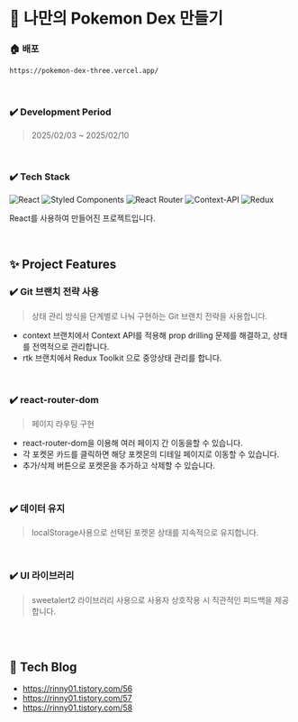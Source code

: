 <!-- ####### 헤더 -->

# :hatching_chick: 나만의 Pokemon Dex 만들기

### :house: 배포
```bash
https://pokemon-dex-three.vercel.app/
```
<br/>
<!-- ####### 프로젝트 소개 -->

<!-- 기간 -->

### :heavy_check_mark: **Development Period**
> 2025/02/03 ~ 2025/02/10

<br/>
<!-- 테크 스택 -->

### :heavy_check_mark: **Tech Stack**
![React](https://img.shields.io/badge/react-%2320232a.svg?style=for-the-badge&logo=react&logoColor=%2361DAFB)
![Styled Components](https://img.shields.io/badge/styled--components-DB7093?style=for-the-badge&logo=styled-components&logoColor=white)
![React Router](https://img.shields.io/badge/React_Router-CA4245?style=for-the-badge&logo=react-router&logoColor=white)
![Context-API](https://img.shields.io/badge/Context--Api-000000?style=for-the-badge&logo=react)
![Redux](https://img.shields.io/badge/redux-%23593d88.svg?style=for-the-badge&logo=redux&logoColor=white)

React를 사용하여 만들어진 프로젝트입니다.

<br/>

<!-- ####### 프로젝트 특징 -->

<!-- 제목 -->
## :sparkles: Project Features

<!-- 특징 하나 -->
### :heavy_check_mark: **Git 브랜치 전략 사용**

> 상태 관리 방식을 단계별로 나눠 구현하는 Git 브랜치 전략을 사용합니다.
- context 브랜치에서 Context API를 적용해 prop drilling 문제를 해결하고, 상태를 전역적으로 관리합니다.
- rtk 브랜치에서 Redux Toolkit 으로 중앙상태 관리를 합니다.
<br/>

<!-- 특징 둘 -->
### :heavy_check_mark: **react-router-dom**
> 페이지 라우팅 구현
- react-router-dom을 이용해 여러 페이지 간 이동을할 수 있습니다.
- 각 포켓몬 카드를 클릭하면 해당 포켓몬의 디테일 페이지로 이동할 수 있습니다.
- 추가/삭제 버튼으로 포켓몬을 추가하고 삭제할 수 있습니다.
<br/>
<!-- 특징 셋 -->

### :heavy_check_mark: **데이터 유지**
> localStorage사용으로 선택된 포켓몬 상태를 지속적으로 유지합니다.

<br/>

### :heavy_check_mark: **UI 라이브러리**
> sweetalert2 라이브러리 사용으로 사용자 상호작용 시 직관적인 피드백을 제공합니다.

<br/><br/>
## :paperclip: Tech Blog 
- https://rinny01.tistory.com/56
- https://rinny01.tistory.com/57
- https://rinny01.tistory.com/58
